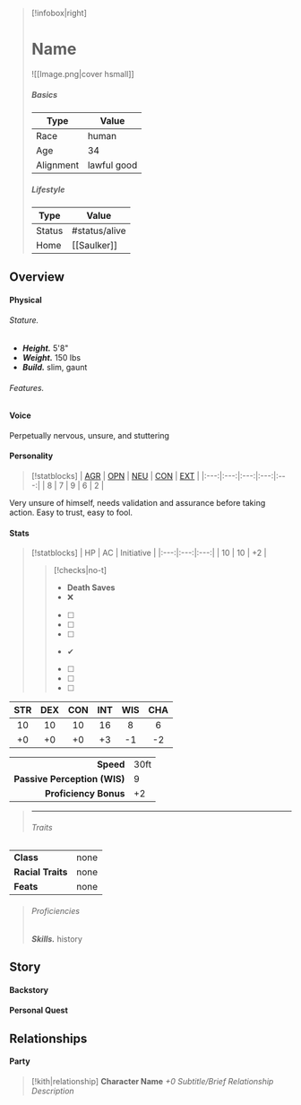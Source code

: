 > [!infobox|right]
> # Name
> ![[Image.png|cover hsmall]]
> 
> ##### Basics
> | Type | Value |
> | ---- | ---- |
> | Race | human |
> | Age | 34 |
> | Alignment | lawful good |
> 
> ##### Lifestyle
> | Type | Value |
> | ---- | ---- |
> | Status | #status/alive  |
> | Home | [[Saulker]] |

## Overview
#### Physical
###### Stature.
- ***Height.*** 5'8"
- ***Weight.*** 150 lbs
- ***Build.*** slim, gaunt

###### Features.

#### Voice
Perpetually nervous, unsure, and stuttering
#### Personality
> [!statblocks]
> | [AGR](https://www.psychologytoday.com/ca/basics/agreeableness) | [OPN](https://www.psychologytoday.com/ca/basics/openness) | [NEU](https://www.psychologytoday.com/ca/basics/neuroticism) | [CON](https://www.psychologytoday.com/ca/basics/conscientiousness) | [EXT](https://www.psychologytoday.com/ca/basics/extroversion) |
|:---:|:---:|:---:|:---:|:---:|
| 8 | 7 | 9 | 6 | 2 |

Very unsure of himself, needs validation and assurance before taking action. Easy to trust, easy to fool.  
#### Stats
> [!statblocks]
| HP | AC | Initiative |
|:---:|:---:|:---:|
| 10 | 10 | +2 |
>> [!checks|no-t] 
>> - **Death Saves**
>>	- ❌
>>	- [ ] 
>>	- [ ] 
>>	- [ ] 
>>	- ✔
>>	- [ ] 
>>	- [ ] 
>>	- [ ] 
>>
>
| STR | DEX | CON | INT | WIS | CHA |
|:---:|:---:|:---:|:---:|:---:|:---:|
| 10 | 10 | 10 | 16 | 8 | 6 |
| +0 | +0 | +0 | +3 | -1 | -2 | **Mod** |
> 
|  |  |
| ---:|:--- |
| **Speed** | 30ft |
| **Passive Perception (WIS)** | 9 |
| **Proficiency Bonus** | +2 |
>
> ---
>
> ###### Traits
| | |
| --- | --- |
| **Class** | none |
| **Racial Traits** | none |
| **Feats** | none |
>
> ###### Proficiencies
> ***Skills.***
>history

## Story
#### Backstory
#### Personal Quest

## Relationships
#### Party
> [!kith|relationship] **Character Name** _+0 Subtitle/Brief Relationship Description_